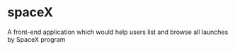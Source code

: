 # spaceX
A front-end application which would help users list and browse all launches by SpaceX program
